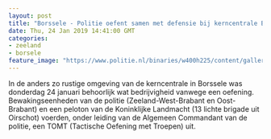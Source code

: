 ```yaml
---
layout: post
title: "Borssele - Politie oefent samen met defensie bij kerncentrale Borssele"
date: Thu, 24 Jan 2019 14:41:00 GMT
categories: 
- zeeland 
- borsele 
feature_image: "https://www.politie.nl/binaries/w400h225/content/gallery/politie/nieuws/2019/januari/08-zw/foto-kerncentrale.jpg"
---
```


In de anders zo rustige omgeving van de kerncentrale in Borssele was donderdag 24 januari behoorlijk wat bedrijvigheid vanwege een oefening. Bewakingseenheden van de politie (Zeeland-West-Brabant en Oost-Brabant) en een peloton van de Koninklijke Landmacht (13 lichte brigade uit Oirschot) voerden, onder leiding van de Algemeen Commandant van de politie, een TOMT (Tactische Oefening met Troepen) uit.
